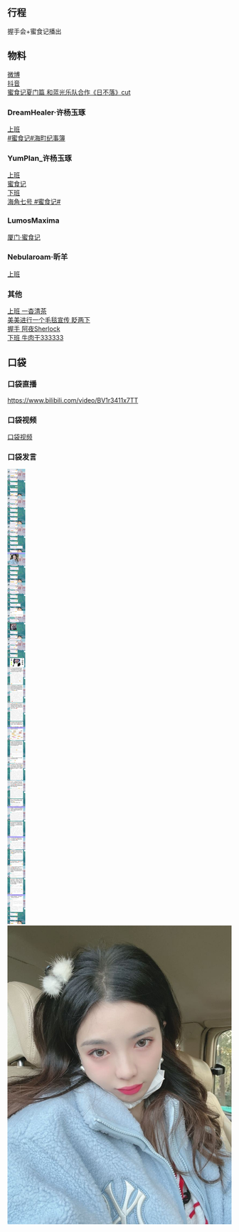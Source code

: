 ## 行程
握手会+蜜食记播出
## 物料
[微博](https://weibo.com/5228056212/L7SWplrFF)<br>
[抖音](https://www.douyin.com/video/7046019318638808334)<br>
[蜜食记夏门篇 和蓝光乐队合作《日不落》cut](https://weibo.com/5236952807/L7T6D99pM)<br>
### DreamHealer·许杨玉琢
[上班](https://weibo.com/6375088879/L7QjoCqDH)<br>
[#蜜食记#海町纪事簿](https://weibo.com/6375088879/L7S6RBD71)<br>
### YumPlan_许杨玉琢
[上班](https://weibo.com/7335378002/L7QkcifKt)<br>
[蜜食记](https://weibo.com/7335378002/L7S6Nqc3L)<br>
[下班](https://weibo.com/7335378002/L7S3ttNrH)<br>
[海角七号 #蜜食记#](https://weibo.com/7335378002/L7SaF9oIl)<br>
### LumosMaxima
[厦门·蜜食记](https://weibo.com/7726863056/L7RCyfOeX)<br>
### Nebularoam·昕羊
[上班](https://weibo.com/7584954147/L7QlZ3CwJ)<br>
### 其他
[上班 一杳清茶](https://weibo.com/2103306582/L7R3BrlqA)<br>
[美美进行一个毛毯宣传 眨两下](https://weibo.com/6912562697/L7S7wEVef)<br>
[握手 阿夜Sherlock](https://weibo.com/7591734803/L7SpBucbo)<br>
[下班 牛肉干333333](https://weibo.com/2567211433/L7TbdpVDL)<br>
## 口袋
### 口袋直播
https://www.bilibili.com/video/BV1r3411x7TT
### 口袋视频
[口袋视频](./pocket48/videos/)<br>
### 口袋发言
![口袋发言](./pocket48/imgs/messages1.jpeg)<br>
![口袋发言](./pocket48/imgs/P1.jpeg)<br>

